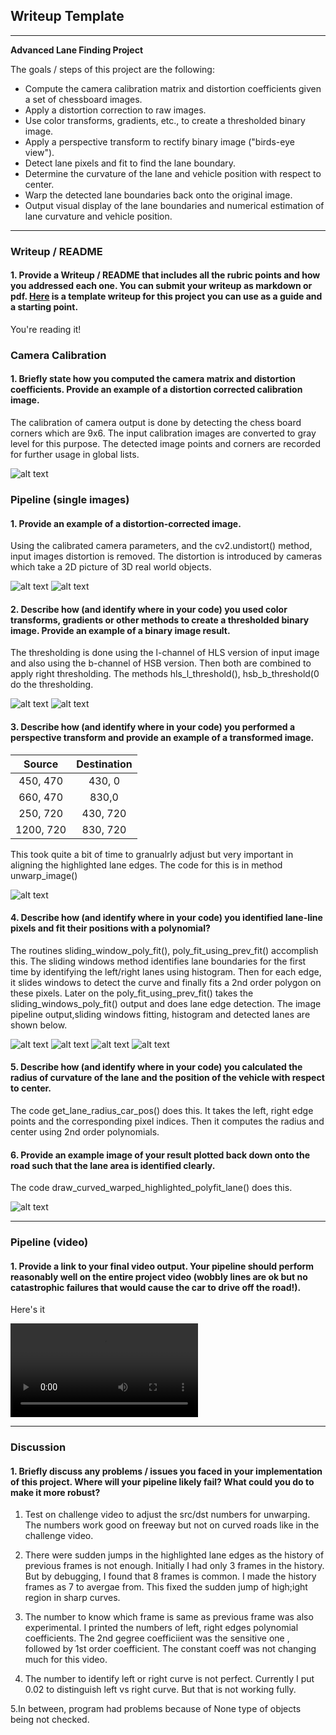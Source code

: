 ## Writeup Template

---

**Advanced Lane Finding Project**

The goals / steps of this project are the following:

* Compute the camera calibration matrix and distortion coefficients given a set of chessboard images.
* Apply a distortion correction to raw images.
* Use color transforms, gradients, etc., to create a thresholded binary image.
* Apply a perspective transform to rectify binary image ("birds-eye view").
* Detect lane pixels and fit to find the lane boundary.
* Determine the curvature of the lane and vehicle position with respect to center.
* Warp the detected lane boundaries back onto the original image.
* Output visual display of the lane boundaries and numerical estimation of lane curvature and vehicle position.

[//]: # (Image References)

[image1]: ./examples/examples/calib2_orig.png "Calibration Input Output"
[image2]: ./examples/examples/undist2.png "Undistorted Input Output"
[image4]: ./examples/examples/undist1_out.png "Undistorted Input Output"
[image5]: ./examples/examples/undist4_persp_out.png "Perspective Example"
[image6]: ./examples/examples/threshold_b_out.png "Threshold hsb B Output"
[image7]: ./examples/examples/threshold_l_out.png "Threshold l hls Output"
[image8]: ./examples/examples/pipeline_in_out.png "Image pipeline Output"
[image9]: ./examples/examples/rects.png "Sliding windows Output"
[image10]: ./examples/examples/histogram.png "Histogram Output"
[image11]: ./examples/examples/prev_poly_fit.png "Previous polynomial fitting Output"
[image12]: ./examples/examples/warp_fill_out.png "Lane detected and filled"
[video1]: ./ai_car.mp4 "Video"

---

### Writeup / README

#### 1. Provide a Writeup / README that includes all the rubric points and how you addressed each one.  You can submit your writeup as markdown or pdf.  [Here](https://github.com/udacity/CarND-Advanced-Lane-Lines/blob/master/writeup_template.md) is a template writeup for this project you can use as a guide and a starting point.  

You're reading it!

### Camera Calibration

#### 1. Briefly state how you computed the camera matrix and distortion coefficients. Provide an example of a distortion corrected calibration image.

The calibration of camera output is done by detecting the chess board corners which are 9x6. The input calibration images are converted to gray level for this purpose. The detected image points and corners are recorded for further usage in global lists.

![alt text][image1]

### Pipeline (single images)

#### 1. Provide an example of a distortion-corrected image.

Using the calibrated camera parameters, and the cv2.undistort() method, input images distortion is removed. The distortion is introduced by cameras which take a 2D picture of 3D real world objects. 

![alt text][image2]
![alt text][image4]

#### 2. Describe how (and identify where in your code) you used color transforms, gradients or other methods to create a thresholded binary image.  Provide an example of a binary image result.

The thresholding is done using the l-channel of HLS version of input image and also using the b-channel of HSB version. Then both are combined to apply right thresholding. The methods hls_l_threshold(), hsb_b_threshold(0 do the thresholding.

![alt text][image6]
![alt text][image7]

#### 3. Describe how (and identify where in your code) you performed a perspective transform and provide an example of a transformed image.



| Source        | Destination   | 
|:-------------:|:-------------:| 
| 450, 470      | 430, 0        | 
| 660, 470      | 830,0         |
| 250, 720      | 430, 720      |
| 1200, 720     | 830, 720      |

This took quite a bit of time to granualrly adjust but very important in aligning the highlighted lane edges. The code for this is in method unwarp_image()

![alt text][image5]

#### 4. Describe how (and identify where in your code) you identified lane-line pixels and fit their positions with a polynomial?

The routines sliding_window_poly_fit(), poly_fit_using_prev_fit() accomplish this. The sliding windows method identifies lane boundaries for the first time by identifying the left/right lanes using histogram. Then for each edge, it slides windows to detect the curve and finally fits a 2nd order polygon on these pixels. 
Later on the poly_fit_using_prev_fit() takes the sliding_windows_poly_fit() output and does lane edge detection.
The image pipeline output,sliding windows fitting, histogram and detected lanes are shown below. 

![alt text][image8]
![alt text][image9]
![alt text][image10]
![alt text][image11]

#### 5. Describe how (and identify where in your code) you calculated the radius of curvature of the lane and the position of the vehicle with respect to center.

The code get_lane_radius_car_pos() does this. It takes the left, right edge points and the corresponding pixel indices. Then it computes the radius and center using 2nd order polynomials.

#### 6. Provide an example image of your result plotted back down onto the road such that the lane area is identified clearly.

The code draw_curved_warped_highlighted_polyfit_lane() does this.

![alt text][image12]

---

### Pipeline (video)

#### 1. Provide a link to your final video output.  Your pipeline should perform reasonably well on the entire project video (wobbly lines are ok but no catastrophic failures that would cause the car to drive off the road!).

Here's it 

![alt text][video1]

---

### Discussion

#### 1. Briefly discuss any problems / issues you faced in your implementation of this project.  Where will your pipeline likely fail?  What could you do to make it more robust?

1. Test on challenge video to adjust the src/dst numbers for unwarping. The numbers work good on freeway but not on curved roads like in the challenge video.

2. There were sudden jumps in the highlighted lane edges as the history of previous frames is not enough. Initially I had only 3 frames in the history. But by debugging, I found that 8 frames is common. I made the history frames as 7 to avergae from. This fixed the sudden jump of high;ight region in sharp curves.

3. The number to know which frame is same as previous frame was also experimental. I printed the numbers of left, right edges polynomial coefficients. The 2nd gegree coefficiient was the sensitive one , followed by 1st order coefficient. The constant coeff was not changing much for this video.

4. The number to identify left or right curve is not perfect. Currently I put 0.02 to distinguish left vs right curve. But that is not working fully.

5.In between, program had problems because of None type of objects being not checked.
